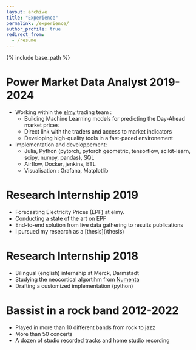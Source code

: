 ```yaml
---
layout: archive
title: "Experience"
permalink: /experience/
author_profile: true
redirect_from:
  - /resume
---
```


{% include base_path %}

Power Market Data Analyst 2019-2024
======
* Working within the [elmy](https://elmy.fr/) trading team :
  * Building Machine Learning models for predicting the Day-Ahead market prices
  * Direct link with the traders and access to market indicators
  * Developing high-quality tools in a fast-paced environement
* Implementation and developpement:
  * Julia, Python (pytorch, pytorch geometric, tensorflow, scikit-learn, scipy, numpy, pandas), SQL
  * Airflow, Docker, jenkins, ETL
  * Visualisation : Grafana, Matplotlib

Research Internship 2019
======
* Forecasting Electricity Prices (EPF) at elmy.
* Conducting a state of the art on EPF
* End-to-end solution from live data gathering to results publications
* I pursued my research as a [thesis](\thesis\)
  
Research Internship 2018
======
* Bilingual (english) internship at Merck, Darmstadt
* Studying the neocortical algortihm from [Numenta](https://www.numenta.com/platform/)
* Drafting a customized implementation (python)

Bassist in a rock band 2012-2022
======
* Played in more than 10 different bands from rock to jazz
* More than 50 concerts
* A dozen of studio recorded tracks and home studio recording
